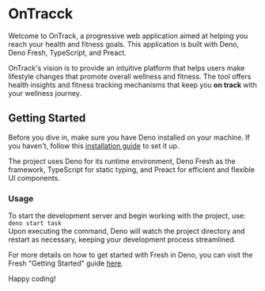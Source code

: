 # OnTracck

Welcome to OnTrack, a progressive web application aimed at helping you reach your health and fitness goals. This application is built with Deno, Deno Fresh, TypeScript, and Preact.

OnTrack's vision is to provide an intuitive platform that helps users make lifestyle changes that promote overall wellness and fitness. The tool offers health insights and fitness tracking mechanisms that keep you <strong>on track</strong> with your wellness journey.

## Getting Started

Before you dive in, make sure you have Deno installed on your machine. If you haven't, follow this [installation guide](https://deno.land/manual/getting_started/installation) to set it up.

The project uses Deno for its runtime environment, Deno Fresh as the framework, TypeScript for static typing, and Preact for efficient and flexible UI components.

### Usage

To start the development server and begin working with the project, use:<br/> 
```deno start task```
<br/>Upon executing the command, Deno will watch the project directory and restart as necessary, keeping your development process streamlined.

For more details on how to get started with Fresh in Deno, you can visit the Fresh "Getting Started" guide [here](https://fresh.deno.dev/docs/getting-started).

Happy coding!